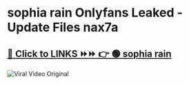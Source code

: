 
 # sophia rain Onlyfans Leaked - Update Files nax7a

## <h2><a href="https://clipsfans.com/sophia_rain&ref=git">🔗 Click to LINKS ⏩⏩ 👉 🟢 sophia rain </a></h2>

<a href="https://clipsfans.com/sophia_rain&ref=git" rel="nofollow" data-target="animated-image.originalLink"><img src="https://i.ibb.co.com/xMMVF88/686577567.gif" alt="Viral Video Original" style="max-width: 100%; display: inline-block;" data-target="animated-image.originalImage"></a>

